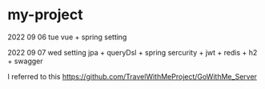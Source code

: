 # my-project

2022 09 06 tue 
vue + spring setting

2022 09 07 wed
setting jpa + queryDsl + spring sercurity + jwt + redis + h2 + swagger

I referred to this https://github.com/TravelWithMeProject/GoWithMe_Server
